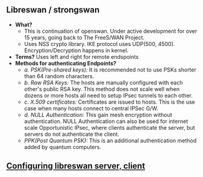 ## Libreswan / strongswan
- **What?** 
  - This is continuation of openswan. Under active development for over 15 years, going back to The FreeS/WAN Project.
  - Uses NSS crypto library. IKE protocol uses UDP(500, 4500). Encryption/Decryption happens in kernel.
- **Terms?** Uses left and right for remote endspoints
- **Methods for authenticating Endpoints?**
  - *a. PSK(Pre-shared keys):* It is recommended not to use PSKs shorter than 64 random characters. 
  - *b. Raw RSA Keys:* The hosts are manually configured with each other's public RSA key. This method does not scale well when dozens or more hosts all need to setup IPsec tunnels to each other.
  - *c. X.509 certificates:* Certificates are issued to hosts. This is the use case when many hosts connect to central IPSec G/W.
  - *d. NULL Authentication:* This gain mesh encryption without authentication. NULL Authentication can also be used for internet scale Opportunistic IPsec, where clients authenticate the server, but servers do not authenticate the client.
  - *PPK(Post Quantum PSK):* This is an additional authentication method added by quantum computers.

## [Configuring libreswan server, client](https://sites.google.com/site/amitprojectworkhere/rh/ipsec)
